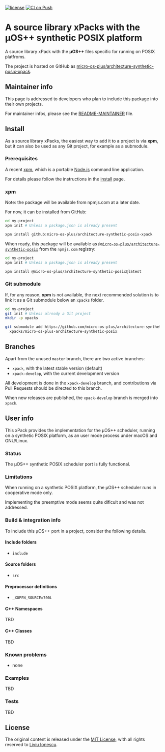 [![license](https://img.shields.io/github/license/micro-os-plus/architecture-synthetic-posix-xpack)](https://github.com/micro-os-plus/architecture-synthetic-posix-xpack/blob/xpack/LICENSE)
[![CI on Push](https://github.com/micro-os-plus/architecture-synthetic-posix-xpack/workflows/CI%20on%20Push/badge.svg)](https://github.com/micro-os-plus/architecture-synthetic-posix-xpack/actions?query=workflow%3A%22CI+on+Push%22)

# A source library xPacks with the µOS++ synthetic POSIX platform

A source library xPack with the **µOS++** files specific for running on POSIX platfroms.

The project is hosted on GitHub as
[micro-os-plus/architecture-synthetic-posix-xpack](https://github.com/micro-os-plus/architecture-synthetic-posix-xpack).

## Maintainer info

This page is addressed to developers who plan to include this package
into their own projects.

For maintainer infos, please see the
[README-MAINTAINER](README-MAINTAINER.md) file.

## Install

As a source library xPacks, the easiest way to add it to a project is via
**xpm**, but it can also be used as any Git project, for example as a submodule.

### Prerequisites

A recent [xpm](https://xpack.github.io/xpm/),
which is a portable [Node.js](https://nodejs.org/) command line application.

For details please follow the instructions in the
[install](https://xpack.github.io/install/) page.

### xpm

Note: the package will be available from npmjs.com at a later date.

For now, it can be installed from GitHub:

```sh
cd my-project
xpm init # Unless a package.json is already present

xpm install github:micro-os-plus/architecture-synthetic-posix-xpack
```

When ready, this package will be available as
[`@micro-os-plus/architecture-synthetic-posix`](https://www.npmjs.com/package/@micro-os-plus/architecture-synthetic-posix)
from the `npmjs.com` registry:

```sh
cd my-project
xpm init # Unless a package.json is already present

xpm install @micro-os-plus/architecture-synthetic-posix@latest
```

### Git submodule

If, for any reason, **xpm** is not available, the next recommended
solution is to link it as a Git submodule below an `xpacks` folder.

```sh
cd my-project
git init # Unless already a Git project
mkdir -p xpacks

git submodule add https://github.com/micro-os-plus/architecture-synthetic-posix-xpack.git \
  xpacks/micro-os-plus-architecture-synthetic-posix
```

## Branches

Apart from the unused `master` branch, there are two active branches:

- `xpack`, with the latest stable version (default)
- `xpack-develop`, with the current development version

All development is done in the `xpack-develop` branch, and contributions via
Pull Requests should be directed to this branch.

When new releases are published, the `xpack-develop` branch is merged
into `xpack`.

## User info

This xPack provides the implementation for the µOS++ scheduler,
running on a synthetic POSIX platform, as an user mode process under
macOS and GNU/Linux.

### Status

The µOS++ synthetic POSIX scheduler port is fully functional.

### Limitations

When running on a synthetic POSIX platform, the µOS++ scheduler runs
in cooperative mode only.

Implementing the preemptive mode seems quite
dificult and was not addressed.

### Build & integration info

To include this µOS++ port in a project, consider the following details.

#### Include folders

- `include`

#### Source folders

- `src`

#### Preprocessor definitions

- `_XOPEN_SOURCE=700L`

#### C++ Namespaces

TBD

#### C++ Classes

TBD

### Known problems

- none

### Examples

TBD

### Tests

TBD

## License

The original content is released under the
[MIT License](https://opensource.org/licenses/MIT/),
with all rights reserved to
[Liviu Ionescu](https://github.com/ilg-ul/).

